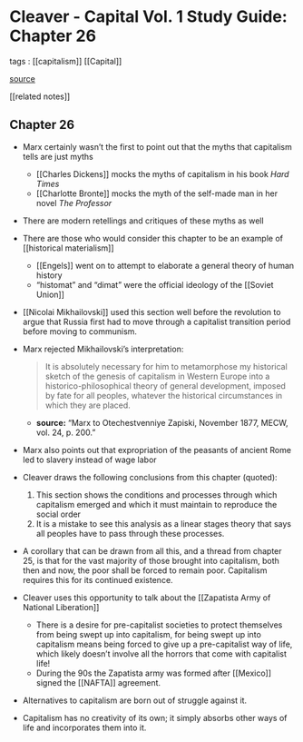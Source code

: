 # Cleaver - Capital Vol. 1 Study Guide: Chapter 26

tags
: [[capitalism]] [[Capital]]

[source](http://la.utexas.edu/users/hcleaver/357k/357ksg26.html)

[[related notes]]


<a id="org99c3bac"></a>

## Chapter 26

-   Marx certainly wasn&rsquo;t the first to point out that the myths that capitalism tells are just myths
    -   [[Charles Dickens]] mocks the myths of capitalism in his book _Hard Times_
    -   [[Charlotte Bronte]] mocks the myth of the self-made man in her novel _The Professor_
-   There are modern retellings and critiques of these myths as well
-   There are those who would consider this chapter to be an example of [[historical materialism]]
    -   [[Engels]] went on to attempt to elaborate a general theory of human history
    -   &ldquo;histomat&rdquo; and &ldquo;dimat&rdquo; were the official ideology of the [[Soviet Union]]
-   [[Nicolai Mikhailovski]] used this section well before the revolution to argue that Russia first had to move through a capitalist transition period before moving to communism.
-   Marx rejected Mikhailovski&rsquo;s interpretation:
    
    > It is absolutely necessary for him to metamorphose my historical sketch of the genesis of capitalism in Western Europe into a historico-philosophical theory of general development, imposed by fate for all peoples, whatever the historical circumstances in which they are placed.
    
    -   **source:** &ldquo;Marx to Otechestvenniye Zapiski, November 1877, MECW, vol. 24, p. 200.&rdquo;
-   Marx also points out that expropriation of the peasants of ancient Rome led to slavery instead of wage labor
-   Cleaver draws the following conclusions from this chapter (quoted):
    1.  This section shows the conditions and processes through which capitalism emerged and which it must maintain to reproduce the social order
    2.  It is a mistake to see this analysis as a linear stages theory that says all peoples have to pass through these processes.
-   A corollary that can be drawn from all this, and a thread from chapter 25, is that for the vast majority of those brought into capitalism, both then and now, the poor shall be forced to remain poor. Capitalism requires this for its continued existence.
-   Cleaver uses this opportunity to talk about the [[Zapatista Army of National Liberation]]
    -   There is a desire for pre-capitalist societies to protect themselves from being swept up into capitalism, for being swept up into capitalism means being forced to give up a pre-capitalist way of life, which likely doesn&rsquo;t involve all the horrors that come with capitalist life!
    -   During the 90s the Zapatista army was formed after [[Mexico]] signed the [[NAFTA]] agreement.
-   Alternatives to capitalism are born out of struggle against it.
-   Capitalism has no creativity of its own; it simply absorbs other ways of life and incorporates them into it.
